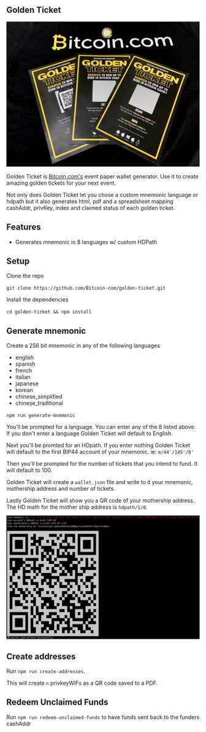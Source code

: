 ## Golden Ticket

![Golden Ticket](images/golden-ticket.jpg)

Golden Ticket is [Bitcoin.com's](https://www.bitcoin.com) event paper wallet generator. Use it to create amazing golden tickets for your next event.

Not only does Golden Ticket let you chose a custom mnemonic language or hdpath but it also generates html, pdf and a spreadsheet mapping cashAddr, privKey, index and claimed status of each golden ticket.

## Features

- Generates mnemonic in 8 languages w/ custom HDPath

## Setup

Clone the repo

`git clone https://github.com/Bitcoin-com/golden-ticket.git`

Install the dependencies

`cd golden-ticket && npm install`

## Generate mnemonic

Create a 256 bit mnemonic in any of the following languages

- english
- spanish
- french
- italian
- japanese
- korean
- chinese_simplified
- chinese_traditional

`npm run generate-mnemonic`

You'll be prompted for a language. You can enter any of the 8 listed above. If you don't enter a language Golden Ticket will default to English.

Next you'll be promted for an HDpath. If you enter nothing Golden Ticket will default to the first BIP44 account of your mnemonic. ie: `m/44'/145'/0'`

Then you'll be prompted for the number of tickets that you intend to fund. It will default to 100.

Golden Ticket will create a `wallet.json` file and write to it your mnemonic, mothership address and number of tickets.

Lastly Golden Ticket will show you a QR code of your mothership address. The HD math for the mother ship address is `hdpath/1/0`.

![generate-mnemonic](images/generate-mnemonic.png)

## Create addresses

Run `npm run create-addresses`.

This will create `n` privkeyWIFs as a QR code saved to a PDF.

## Redeem Unclaimed Funds

Run `npm run redeem-unclaimed-funds` to have funds sent back to the funders cashAddr
